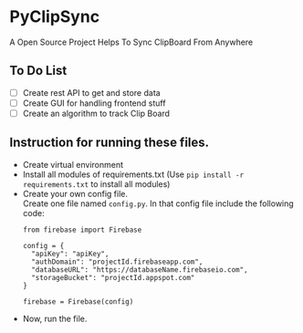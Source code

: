 # PyClipSync

A Open Source Project Helps To Sync ClipBoard From Anywhere

## To Do List

- [ ] Create rest API to get and store data
- [ ] Create GUI for handling frontend stuff
- [ ] Create an algorithm to track Clip Board

## Instruction for running these files.
- Create virtual environment
- Install all modules of requirements.txt (Use `pip install -r requirements.txt` to install all modules)
- Create your own config file.    
    Create one file named `config.py`. In that config file include the following code:
    ```
    from firebase import Firebase

    config = {
      "apiKey": "apiKey",
      "authDomain": "projectId.firebaseapp.com",
      "databaseURL": "https://databaseName.firebaseio.com",
      "storageBucket": "projectId.appspot.com"
    }

    firebase = Firebase(config)
    ```
- Now, run the file.
